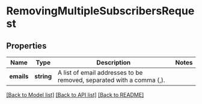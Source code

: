 # RemovingMultipleSubscribersRequest

## Properties
Name | Type | Description | Notes
------------ | ------------- | ------------- | -------------
**emails** | **string** | A list of email addresses to be removed, separated with a comma (,). | 

[[Back to Model list]](../README.md#documentation-for-models) [[Back to API list]](../README.md#documentation-for-api-endpoints) [[Back to README]](../README.md)


